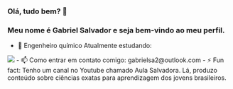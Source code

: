 ### Olá, tudo bem? 👋
### Meu nome é Gabriel Salvador e seja bem-vindo ao meu perfil.

- 🔭 Engenheiro químico
Atualmente estudando:
<img src="https://cdn.jsdelivr.net/gh/devicons/devicon/icons/python/python-original.svg" />
- 📫 Como entrar em contato comigo: gabrielsa2@outlook.com
- ⚡ Fun fact: Tenho um canal no Youtube chamado Aula Salvadora. Lá, produzo conteúdo sobre ciências exatas para aprendizagem dos jovens brasileiros.
<!--
**AulaSalvadora/aulasalvadora** is a ✨ _special_ ✨ repository because its `README.md` (this file) appears on your GitHub profile.

Here are some ideas to get you started:

- 🔭 I’m currently working on ...
- 🌱 I’m currently learning ...
- 👯 I’m looking to collaborate on ...
- 🤔 I’m looking for help with ...
- 💬 Ask me about ...
- 📫 How to reach me: ...
- 😄 Pronouns: ...
- ⚡ Fun fact: ...
-->
